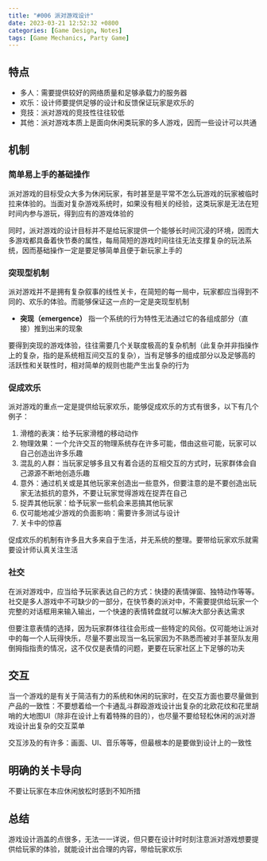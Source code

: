 ```yaml
---
title: "#006 派对游戏设计"
date: 2023-03-21 12:52:32 +0800
categories: [Game Design, Notes]
tags: [Game Mechanics, Party Game]
---
```


## 特点
- 多人：需要提供较好的网络质量和足够承载力的服务器
- 欢乐：设计师要提供足够的设计和反馈保证玩家是欢乐的
- 竞技：派对游戏的竞技性往往较低
- 其他：派对游戏本质上是面向休闲类玩家的多人游戏，因而一些设计可以共通

## 机制
### 简单易上手的基础操作
派对游戏的目标受众大多为休闲玩家，有时甚至是平常不怎么玩游戏的玩家被临时拉来体验的。当面对复杂游戏系统时，如果没有相关的经验，这类玩家是无法在短时间内参与游玩，得到应有的游戏体验的

同时，派对游戏的设计目标并不是给玩家提供一个能够长时间沉浸的环境，因而大多游戏都具备着快节奏的属性，每局简短的游戏时间往往无法支撑复杂的玩法系统，因而基础操作一定是要足够简单且便于新玩家上手的

### 突现型机制
派对游戏并不是拥有复杂叙事的线性关卡，在简短的每一局中，玩家都应当得到不同的、欢乐的体验。而能够保证这一点的一定是突现型机制

- **突现（emergence）**
指一个系统的行为特性无法通过它的各组成部分（直接）推到出来的现象

要得到突现的游戏体验，往往需要几个关联度极高的复杂机制（此复杂并非指操作上的复杂，指的是系统相互间交互的复杂），当有足够多的组成部分以及足够高的活跃性和关联性时，相对简单的规则也能产生出复杂的行为

### 促成欢乐
派对游戏的重点一定是提供给玩家欢乐，能够促成欢乐的方式有很多，以下有几个例子：
1. 滑稽的表演：给予玩家滑稽的移动动作
2. 物理效果：一个允许交互的物理系统存在许多可能，借由这些可能，玩家可以自己创造出许多乐趣
3. 混乱的人群：当玩家足够多且又有着合适的互相交互的方式时，玩家群体会自己源源不断地创造乐趣
4. 意外：通过机关或是其他玩家来创造出一些意外，但要注意的是不要创造出玩家无法抵抗的意外，不要让玩家觉得游戏在捉弄在自己
5. 捉弄其他玩家：给予玩家一些机会来恶搞其他玩家
6. 仅可能地减少游戏的负面影响：需要许多测试与设计
7. 关卡中的惊喜

促成欢乐的机制有许多且大多来自于生活，并无系统的整理。要带给玩家欢乐就需要设计师认真关注生活

### 社交
在派对游戏中，应当给予玩家表达自己的方式：快捷的表情弹窗、独特动作等等。社交是多人游戏中不可缺少的一部分，在快节奏的派对中，不需要提供给玩家一个完整的对话框用来输入输出，一个快速的表情转盘就可以解决大部分表达需求

但要注意表情的选择，因为玩家群体往往会形成一些特定的风俗。仅可能地让派对中的每一个人玩得快乐，尽量不要出现当一名玩家因为不熟悉而被对手甚至队友用倒拇指指责的情况，这不仅仅是表情的问题，更要在玩家社区上下足够的功夫

## 交互
当一个游戏的是有关于简洁有力的系统和休闲的玩家时，在交互方面也要尽量做到产品的一致性：不要想着给一个卡通乱斗群殴游戏设计出复杂的北欧花纹和花里胡哨的大地图UI（除非在设计上有着特殊的目的），也尽量不要给轻松休闲的派对游戏设计出复杂的交互菜单

交互涉及的有许多：画面、UI、音乐等等，但最根本的是要做到设计上的一致性

## 明确的关卡导向
不要让玩家在本应休闲放松时感到不知所措

## 总结
游戏设计涵盖的点很多，无法一一详说，但只要在设计时时刻注意派对游戏想要提供给玩家的体验，就能设计出合理的内容，带给玩家欢乐
